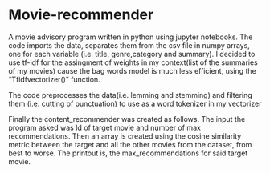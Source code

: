 # Movie-recommender

A movie advisory program written in python using jupyter notebooks. 
The code imports the data, separates them from the csv file  in numpy arrays, one for each variable (i.e. title, genre,category and summary). I decided to use tf-idf for the assingment of weights in my context(list of the summaries of my movies) cause the bag words model is much less efficient, using the “Tfidfvectorizer()” function.

The code preprocesses the data(i.e. lemming and stemming) and filtering them (i.e. cutting of punctuation)  to use as a word tokenizer in my vectorizer

Finally the content_recommender was created as follows. The input the program asked was Id of target movie and number of max recommendations. Then an array is created using the cosine similarity metric between the target and all the other movies from the dataset, from best to worse. The printout is, the max_recommendations for said target movie. 
